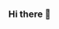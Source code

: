 ### Hi there 👋

<!--
**tasgarner/tasgarner** is a ✨ _special_ ✨ repository because its `README.md` (this file) appears on your GitHub profile.

-  I’m currently working on my final capstone project which invovles RDMBS.
-  I’m currently learning Python, mySQL, Django, HTML & CSS
-  I’m looking to collaborate on task-management related apps and sites.
-  I currently work in the AdTech industry, and have a fast-growing interest in FinTech.
-  How to reach me: Message me on www.linkedin.com/tasgarner
-  Pronouns: she/her
-->
